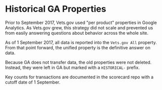 # Historical GA Properties

Prior to September 2017, Vets.gov used "per product" properties in Google Analytics. As Vets.gov grew, this strategy did not scale and prevented us from easily answering questions about behavior across the whole site.

As of 1 September 2017, all data is reported into the `Vets.gov All` property. From that point forward, the unified property is the definitive answer on data.

Because GA does not transfer data, the old properties were not deleted. Instead, they were left in GA but marked with a `HISTORICAL-` prefix.

Key counts for transactions are documented in the scorecard repo with a cutoff date of 1 September.
